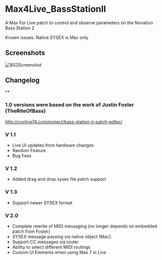 # Max4Live_BassStationII
A Max For Live patch to control and observe parameters on the Novation Bass Station 2

Known issues:
Native SYSEX is Mac only

## Screenshots

![BS2Screenshot](https://user-images.githubusercontent.com/399864/128792124-d44ac6db-5794-4688-9717-4f7747558434.png)

## Changelog

** 
### 1.0 versions were based on the work of Justin Foster (TheRiteOfBass)
http://cycling74.com/project/bass-station-ii-patch-editor/

### V 1.1
- Live UI updates from hardware changes
- Random Feature
- Bug fixes

### V 1.2
- Added drag and drop sysex file patch support

### V 1.3
- Support newer SYSEX format

### V 2.0
- Complete rewrite of MIDI messaging (no longer depends on embedded patch from Foster)
- SYSEX message passing via native object (Mac). 
- Support CC messages via router
- Ability to select different MIDI routings
- Custom UI Elements when using Max 7 in Live
